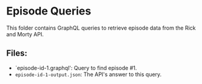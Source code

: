 # Episode Queries

This folder contains GraphQL queries to retrieve episode data from the Rick and Morty API.

## Files:

- `episode-id-1.graphql': Query to find episode #1.
- `episode-id-1-output.json`: The API's answer to this query.